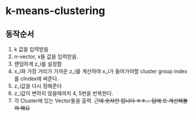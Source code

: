 # k-means-clustering

## 동작순서
1. k 값을 입력받음
2. n-vector, x들 값을 입력받음.
3. 랜덤하게 z_i를 설정함
4. x_i와 가장 거리가 가까운 z_i를 계산하여 x_i가 들어가야할 cluster group index를 cIndex에 써준다.
5. z_i값을 다시 정해준다
6. z_i값이 변하지 않을때까지 4, 5번을 반복한다.
7. 각 Cluster에 있는 Vector들을 출력.
<del>근데 숫자만 됩니다 ㅎㅎ... 담에 또 개선해볼까 해요</del>
